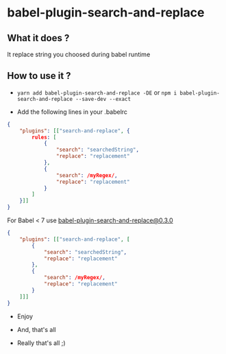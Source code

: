 # babel-plugin-search-and-replace

## What it does ?

It replace string you choosed during babel runtime


## How to use it ? 

- `yarn add babel-plugin-search-and-replace -DE` or `npm i babel-plugin-search-and-replace --save-dev --exact`

- Add the following lines in your .babelrc

```json
{
    "plugins": [["search-and-replace", {
        rules: [
            {
                "search": "searchedString",
                "replace": "replacement"
            },
            {
                "search": /myRegex/,
                "replace": "replacement"
            }
        ]
    }]]
}
```

For Babel < 7 use babel-plugin-search-and-replace@0.3.0
```json
{
    "plugins": [["search-and-replace", [
        {
            "search": "searchedString",
            "replace": "replacement"
        },
        {
            "search": /myRegex/,
            "replace": "replacement"
        }
    ]]]
}
```

- Enjoy

- And, that's all

- Really that's all ;)